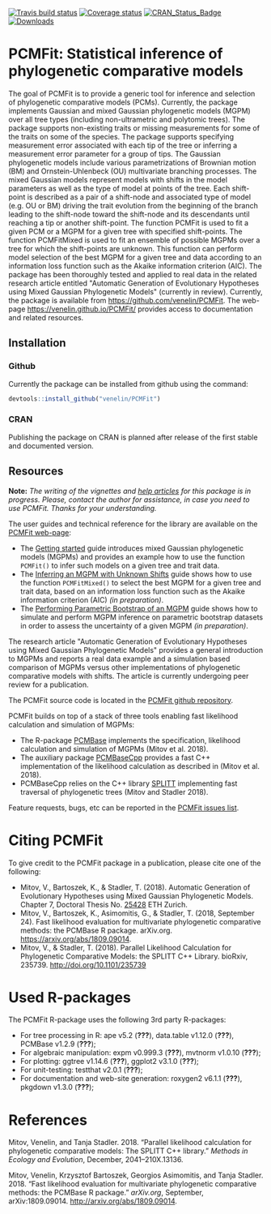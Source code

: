 
<!-- README.md is generated from README.Rmd. Please edit that file -->
[![Travis build status](https://travis-ci.org/venelin/PCMFit.svg?branch=master)](https://travis-ci.org/venelin/PCMFit) [![Coverage status](https://codecov.io/gh/venelin/PCMFit/branch/master/graph/badge.svg)](https://codecov.io/github/venelin/PCMFit?branch=master) [![CRAN\_Status\_Badge](http://www.r-pkg.org/badges/version/PCMFit?color=blue)](https://cran.r-project.org/package=PCMFit) [![Downloads](http://cranlogs.r-pkg.org/badges/PCMFit?color=blue)](https://cran.r-project.org/package=PCMFit)

PCMFit: Statistical inference of phylogenetic comparative models
================================================================

The goal of PCMFit is to provide a generic tool for inference and selection of phylogenetic comparative models (PCMs). Currently, the package implements Gaussian and mixed Gaussian phylogenetic models (MGPM) over all tree types (including non-ultrametric and polytomic trees). The package supports non-existing traits or missing measurements for some of the traits on some of the species. The package supports specifying measurement error associated with each tip of the tree or inferring a measurement error parameter for a group of tips. The Gaussian phylogenetic models include various parametrizations of Brownian motion (BM) and Ornstein-Uhlenbeck (OU) multivariate branching processes. The mixed Gaussian models represent models with shifts in the model parameters as well as the type of model at points of the tree. Each shift-point is described as a pair of a shift-node and associated type of model (e.g. OU or BM) driving the trait evolution from the beginning of the branch leading to the shift-node toward the shift-node and its descendants until reaching a tip or another shift-point. The function PCMFit is used to fit a given PCM or a MGPM for a given tree with specified shift-points. The function PCMFitMixed is used to fit an ensemble of possible MGPMs over a tree for which the shift-points are unknown. This function can perform model selection of the best MGPM for a given tree and data according to an information loss function such as the Akaike information criterion (AIC). The package has been thoroughly tested and applied to real data in the related research article entitled "Automatic Generation of Evolutionary Hypotheses using Mixed Gaussian Phylogenetic Models" (currently in review). Currently, the package is available from <https://github.com/venelin/PCMFit>. The web-page <https://venelin.github.io/PCMFit/> provides access to documentation and related resources.

<!--An early version of this article is available in Chapter 7 of the doctoral thesis available at <https://doi.org/10.3929/ethz-b-000315296>. -->
Installation
------------

### Github

Currently the package can be installed from github using the command:

``` r
devtools::install_github("venelin/PCMFit")
```

### CRAN

Publishing the package on CRAN is planned after release of the first stable and documented version.

Resources
---------

**Note:** *The writing of the vignettes and [help articles](https://venelin.github.io/PCMFit/reference/index.html) for this package is in progress. Please, contact the author for assistance, in case you need to use PCMFit. Thanks for your understanding.*

The user guides and technical reference for the library are available on the [PCMFit web-page](https://venelin.github.io/PCMFit/):

-   The [Getting started](https://venelin.github.io/PCMFit/articles/pcmfit.html) guide introduces mixed Gaussian phylogenetic models (MGPMs) and provides an example how to use the function `PCMFit()` to infer such models on a given tree and trait data.
-   The [Inferring an MGPM with Unknown Shifts](https://venelin.github.io/PCMFit/articles/pcmfitmixed.html) guide shows how to use the function `PCMFitMixed()` to select the best MGPM for a given tree and trait data, based on an information loss function such as the Akaike information criterion (AIC) *(in preparation)*.
-   The [Performing Parametric Bootstrap of an MGPM](https://venelin.github.io/PCMFit/articles/parambootstrap.html) guide shows how to simulate and perform MGPM inference on parametric bootstrap datasets in order to assess the uncertainty of a given MGPM *(in preparation)*.

The research article "Automatic Generation of Evolutionary Hypotheses using Mixed Gaussian Phylogenetic Models" provides a general introduction to MGPMs and reports a real data example and a simulation based comparison of MGPMs versus other implementations of phylogenetic comparative models with shifts. The article is currently undergoing peer review for a publication.

The PCMFit source code is located in the [PCMFit github repository](https://github.com/venelin/PCMFit).

PCMFit builds on top of a stack of three tools enabling fast likelihood calculation and simulation of MGPMs:

-   The R-package [PCMBase](https://venelin.github.io/PCMBase/) implements the specification, likelihood calculation and simulation of MGPMs (Mitov et al. 2018).
-   The auxiliary package [PCMBaseCpp](https://github.com/venelin/PCMBaseCpp) provides a fast C++ implementation of the likelihood calculation as described in (Mitov et al. 2018).
-   PCMBaseCpp relies on the C++ library [SPLITT](https://github.com/venelin/SPLITT) implementing fast traversal of phylogenetic trees (Mitov and Stadler 2018).

Feature requests, bugs, etc can be reported in the [PCMFit issues list](https://github.com/venelin/PCMFit/issues).

Citing PCMFit
=============

To give credit to the PCMFit package in a publication, please cite one of the following:

-   Mitov, V., Bartoszek, K., & Stadler, T. (2018). Automatic Generation of Evolutionary Hypotheses using Mixed Gaussian Phylogenetic Models. Chapter 7, Doctoral Thesis No. [25428](https://doi.org/10.3929/ethz-b-000315296) ETH Zurich.
-   Mitov, V., Bartoszek, K., Asimomitis, G., & Stadler, T. (2018, September 24). Fast likelihood evaluation for multivariate phylogenetic comparative methods: the PCMBase R package. arXiv.org. <https://arxiv.org/abs/1809.09014>.
-   Mitov, V., & Stadler, T. (2018). Parallel Likelihood Calculation for Phylogenetic Comparative Models: the SPLITT C++ Library. bioRxiv, 235739. <http://doi.org/10.1101/235739>

Used R-packages
===============

The PCMFit R-package uses the following 3rd party R-packages:

-   For tree processing in R: ape v5.2 (<span class="citeproc-not-found" data-reference-id="R-ape">**???**</span>), data.table v1.12.0 (<span class="citeproc-not-found" data-reference-id="R-data.table">**???**</span>), PCMBase v1.2.9 (<span class="citeproc-not-found" data-reference-id="R-PCMBase">**???**</span>);
-   For algebraic manipulation: expm v0.999.3 (<span class="citeproc-not-found" data-reference-id="R-expm">**???**</span>), mvtnorm v1.0.10 (<span class="citeproc-not-found" data-reference-id="R-mvtnorm">**???**</span>);
-   For plotting: ggtree v1.14.6 (<span class="citeproc-not-found" data-reference-id="R-ggtree">**???**</span>), ggplot2 v3.1.0 (<span class="citeproc-not-found" data-reference-id="R-ggplot2">**???**</span>);
-   For unit-testing: testthat v2.0.1 (<span class="citeproc-not-found" data-reference-id="R-testthat">**???**</span>);
-   For documentation and web-site generation: roxygen2 v6.1.1 (<span class="citeproc-not-found" data-reference-id="R-roxygen2">**???**</span>), pkgdown v1.3.0 (<span class="citeproc-not-found" data-reference-id="R-pkgdown">**???**</span>);

References
==========

Mitov, Venelin, and Tanja Stadler. 2018. “Parallel likelihood calculation for phylogenetic comparative models: The SPLITT C++ library.” *Methods in Ecology and Evolution*, December, 2041–210X.13136.

Mitov, Venelin, Krzysztof Bartoszek, Georgios Asimomitis, and Tanja Stadler. 2018. “Fast likelihood evaluation for multivariate phylogenetic comparative methods: the PCMBase R package.” *arXiv.org*, September, arXiv:1809.09014. <http://arxiv.org/abs/1809.09014>.

